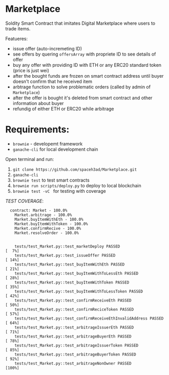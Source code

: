 # Marketplace
Soldity Smart Contract that imitates Digital Marketplace where users to trade items.

Featueres:
- issue offer (auto-incremeting ID)
- see offers by quering `offersArray` with propriete ID to see details of offer
- buy any offer with providing ID with ETH or any ERC20 standard token (price is just wei)
- after the bought funds are frozen on smart contract address until buyer doesn't confirm that he received item
- arbtrage function to solve problematic orders (called by admin of `Marketplace`)
- after the offer is bought it's deleted from smart contract and other information about buyer
- refundig of either ETH or ERC20 while arbitrage


# Requirements:
- `brownie` - developemt framework
- `ganache-cli` for local development chain

Open terminal and run:
1. `git clone https://github.com/spaceh3ad/Marketplace.git`
2. `ganache-cli`
3. `brownie test` to test smart contracts
4. `brownie run scripts/deploy.py` to deploy to local blockchain
5. `brownie test -vC ` for testing with coverage


*TEST COVERAGE*:
```
  contract: Market - 100.0%                                                                                                                                                           
    Market.arbitrage - 100.0%                                                                                                                                                         
    Market.buyItemWithEth - 100.0%                                                                                                                                                    
    Market.buyItemWithToken - 100.0%                                                                                                                                                  
    Market.confirmRecive - 100.0%                                                                                                                                                     
    Market.resolveOrder - 100.0%      
    

    tests/test_Market.py::test_marketDeploy PASSED                                                   [  7%]
    tests/test_Market.py::test_issueOffer PASSED                                                     [ 14%]
    tests/test_Market.py::test_buyItemWithEth PASSED                                                 [ 21%]
    tests/test_Market.py::test_buyItemWithToLessEth PASSED                                           [ 28%]
    tests/test_Market.py::test_buyItemWithToken PASSED                                               [ 35%]
    tests/test_Market.py::test_buyItemWithToLessToken PASSED                                         [ 42%]
    tests/test_Market.py::test_confirmReceiveEth PASSED                                              [ 50%]
    tests/test_Market.py::test_confirmReciceToken PASSED                                             [ 57%]
    tests/test_Market.py::test_confirmReceiveEthInvalidAddress PASSED                                [ 64%]
    tests/test_Market.py::test_arbitrageIssuerEth PASSED                                             [ 71%]
    tests/test_Market.py::test_arbitrageBuyerEth PASSED                                              [ 78%]
    tests/test_Market.py::test_arbitrageIssuerToken PASSED                                           [ 85%]
    tests/test_Market.py::test_arbitrageBuyerToken PASSED                                            [ 92%]
    tests/test_Market.py::test_arbitrageNonOwner PASSED                                              [100%]
```
